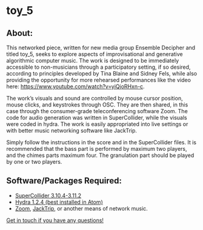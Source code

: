 # toy_5

## About:

This networked piece, written for new media group Ensemble Decipher and titled toy_5, seeks to explore aspects of 
improvisational and generative algorithmic computer music. The work is designed to be immediately accessible to 
non-musicians through a participatory setting, if so desired, according to principles developed by Tina Blaine and 
Sidney Fels, while also providing the opportunity for more rehearsed performances like the video here: https://www.youtube.com/watch?v=yiQjoRHxn-c. 

The work’s visuals and sound are controlled by
mouse cursor position, mouse clicks, and keystrokes through OSC. They are then shared, in this case through the 
consumer-grade teleconferencing software Zoom. The code 
for audio generation was written in SuperCollider, while the visuals were coded in hydra.  The work is easily 
appropriated into live settings or with better music networking software like JackTrip.

Simply follow the instructions in the score and in the SuperCollider files.
It is recommended that the bass part is performed by maximum two players,
and the chimes parts maximum four. The granulation part should be played by one
or two players.

## Software/Packages Required:
* <a href=https://supercollider.github.io/download>SuperCollider 3.10.4-3.11.2</a>
* <a href=https://github.com/ojack/hydra>Hydra 1.2.4 (best installed in Atom)</a>
* <a href=https://zoom.us/>Zoom</a>, <a href=https://www.jacktrip.org/>JackTrip</a>, or another means of network music.

<a href=https://ericlemmon.net/>Get in touch if you have any questions!</a>

